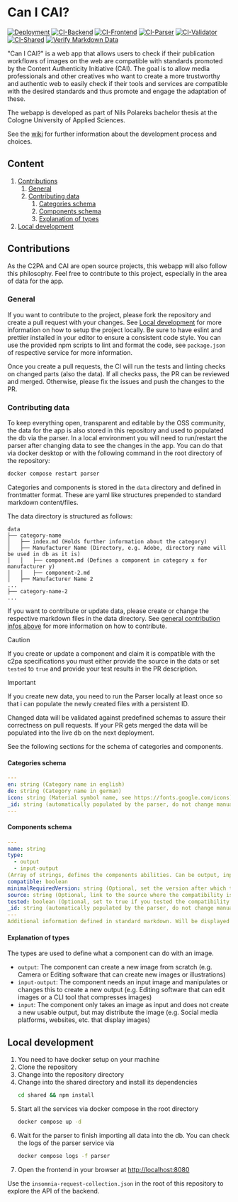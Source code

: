 # Can I CAI?

[![Deployment](https://github.com/n-pola/can-i-cai/actions/workflows/deployment.yaml/badge.svg)](https://github.com/n-pola/can-i-cai/actions/workflows/deployment.yaml)
[![CI-Backend](https://github.com/n-pola/can-i-cai/actions/workflows/backendIntegration.yaml/badge.svg)](https://github.com/n-pola/can-i-cai/actions/workflows/backendIntegration.yaml)
[![CI-Frontend](https://github.com/n-pola/can-i-cai/actions/workflows/frontendIntegration.yaml/badge.svg)](https://github.com/n-pola/can-i-cai/actions/workflows/frontendIntegration.yaml)
[![CI-Parser](https://github.com/n-pola/can-i-cai/actions/workflows/parserIntegration.yaml/badge.svg)](https://github.com/n-pola/can-i-cai/actions/workflows/parserIntegration.yaml)
[![CI-Validator](https://github.com/n-pola/can-i-cai/actions/workflows/validatorIntegration.yaml/badge.svg)](https://github.com/n-pola/can-i-cai/actions/workflows/validatorIntegration.yaml)
[![CI-Shared](https://github.com/n-pola/can-i-cai/actions/workflows/sharedIntegration.yaml/badge.svg)](https://github.com/n-pola/can-i-cai/actions/workflows/sharedIntegration.yaml)
[![Verify Markdown Data](https://github.com/n-pola/can-i-cai/actions/workflows/checkMarkdownData.yaml/badge.svg)](https://github.com/n-pola/can-i-cai/actions/workflows/checkMarkdownData.yaml)

"Can I CAI?" is a web app that allows users to check if their publication workflows of images on the web are compatible with standards promoted by the Content Authenticity Initiative (CAI). The goal is to allow media professionals and other creatives who want to create a more trustworthy and authentic web to easily check if their tools and services are compatible with the desired standards and thus promote and engage the adaptation of these.

The webapp is developed as part of Nils Polareks bachelor thesis at the Cologne University of Applied Sciences.

See the [wiki](https://github.com/n-pola/can-i-cai/wiki) for further information about the development process and choices.

## Content
1. [Contributions](#contributions)
    1. [General](#general)
    2. [Contributing data](#contributing-data)
        1. [Categories schema](#categories-schema)
        2. [Components schema](#components-schema)
        3. [Explanation of types](#explanation-of-types)
2. [Local development](#local-development)

## Contributions
As the C2PA and CAI are open source projects, this webapp will also follow this philosophy. Feel free to contribute to this project, especially in the area of data for the app.

### General
If you want to contribute to the project, please fork the repository and create a pull request with your changes. See [Local development](#local-development) for more information on how to setup the project locally. Be sure to have eslint and prettier installed in your editor to ensure a consistent code style. You can use the provided npm scripts to lint and format the code, see `package.json` of respective service for more information.

Once you create a pull requests, the CI will run the tests and linting checks on changed parts (also the data). If all checks pass, the PR can be reviewed and merged. Otherwise, please fix the issues and push the changes to the PR.

### Contributing data
To keep everything open, transparent and editable by the OSS community, the data for the app is also stored in this repository and used to populated the db via the parser. In a local environment you will need to run/restart the parser after changing data to see the changes in the app. You can do that via docker desktop or with the following command in the root directory of the repository:
```bash
docker compose restart parser
```

Categories and components is stored in the `data` directory and defined in frontmatter format. These are yaml like structures prepended to standard markdown content/files.

The data directory is structured as follows:
```
data
├── category-name
│   ├── index.md (Holds further information about the category)
│   ├── Manufacturer Name (Directory, e.g. Adobe, directory name will be used in db as it is)
│   │   ├── component.md (Defines a component in category x for manufacturer y)
│   │   ├── component-2.md
│   ├── Manufacturer Name 2
...
├── category-name-2
...
```

If you want to contribute or update data, please create or change the respective markdown files in the data directory. See [general contribution infos above](#general) for more information on how to contribute.

> [!CAUTION]
> If you create or update a component and claim it is compatible with the c2pa specifications you must either provide the source in the data or set `tested` to `true` and provide your test results in the PR description.

> [!IMPORTANT]
> If you create new data, you need to run the Parser locally at least once so that i can populate the newly created files with a persistent ID.

Changed data will be validated against predefined schemas to assure their correctness on pull requests. If your PR gets merged the data will be populated into the live db on the next deployment.

See the following sections for the schema of categories and components.

#### Categories schema
```yaml
---
en: string (Category name in english)
de: string (Category name in german)
icon: string (Material symbol name, see https://fonts.google.com/icons)
_id: string (automatically populated by the parser, do not change manually)
---
```

#### Components schema
```yaml
---
name: string
type:
  - output
  - input-output
(Array of strings, defines the components abilities. Can be output, input-output, input)
compatible: boolean
minimalRequiredVersion: string (Optional, set the version after which the component is compatible with CAI)
source: string (Optional, link to the source where the compatibility is stated)
tested: boolean (Optional, set to true if you tested the compatibility with the c2pa specifications)
_id: string (automatically populated by the parser, do not change manually)
---
Additional information defined in standard markdown. Will be displayed in the components details
```
#### Explanation of types
The types are used to define what a component can do with an image.
* `output`: The component can create a new image from scratch (e.g. Camera or Editing software that can create new images or illustrations)
* `input-output`: The component needs an input image and manipulates or changes this to create a new output (e.g. Editing software that can edit images or a CLI tool that compresses images)
* `input`: The component only takes an image as input and does not create a new usable output, but may distribute the image (e.g. Social media platforms, websites, etc. that display images)


## Local development
1. You need to have docker setup on your machine
2. Clone the repository
3. Change into the repository directory
4. Change into the shared directory and install its dependencies
    ```bash
    cd shared && npm install
    ```
5. Start all the services via docker compose in the root directory
    ```bash
    docker compose up -d
    ```
6. Wait for the parser to finish importing all data into the db. You can check the logs of the parser service via
    ```bash
    docker compose logs -f parser
    ```
7. Open the frontend in your browser at [http://localhost:8080](http://localhost:8080)

Use the `insomnia-request-collection.json` in the root of this repository to explore the API of the backend.
